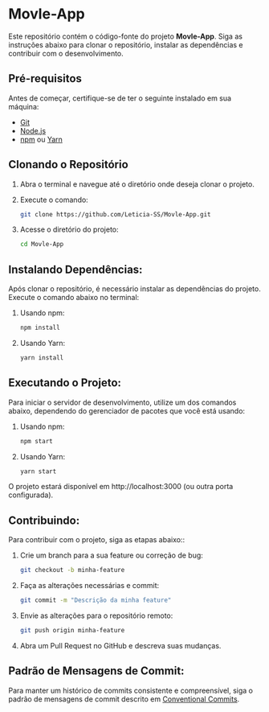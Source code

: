 # Movle-App

Este repositório contém o código-fonte do projeto **Movle-App**. Siga as instruções abaixo para clonar o repositório, instalar as dependências e contribuir com o desenvolvimento.

## Pré-requisitos

Antes de começar, certifique-se de ter o seguinte instalado em sua máquina:

- [Git](https://git-scm.com/)
- [Node.js](https://nodejs.org/)
- [npm](https://www.npmjs.com/) ou [Yarn](https://yarnpkg.com/)

## Clonando o Repositório

1. Abra o terminal e navegue até o diretório onde deseja clonar o projeto.
2. Execute o comando:

   ```bash
   git clone https://github.com/Leticia-SS/Movle-App.git

3. Acesse o diretório do projeto:

   ```bash
   cd Movle-App

## Instalando Dependências:

Após clonar o repositório, é necessário instalar as dependências do projeto. Execute o comando abaixo no terminal:

1. Usando npm:

    ```bash
    npm install
    
2. Usando Yarn:

   ```bash
   yarn install

## Executando o Projeto:

Para iniciar o servidor de desenvolvimento, utilize um dos comandos abaixo, dependendo do gerenciador de pacotes que você está usando:

1. Usando npm:
   
    ```bash
    npm start
    
2. Usando Yarn:

   ```bash
   yarn start

O projeto estará disponível em http://localhost:3000 (ou outra porta configurada).

## Contribuindo:

Para contribuir com o projeto, siga as etapas abaixo::

1. Crie um branch para a sua feature ou correção de bug:
   
    ```bash
    git checkout -b minha-feature
    
2. Faça as alterações necessárias e commit:

   ```bash
   git commit -m "Descrição da minha feature"

3. Envie as alterações para o repositório remoto:

   ```bash
   git push origin minha-feature

4. Abra um Pull Request no GitHub e descreva suas mudanças.


## Padrão de Mensagens de Commit:

Para manter um histórico de commits consistente e compreensível, siga o padrão de mensagens de commit descrito em [Conventional Commits](https://www.conventionalcommits.org/en/v1.0.0/).
   

